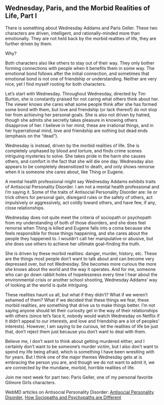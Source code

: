 ## Wednesday, Paris, and the Morbid Realities of Life, Part I

There is something about Wednesday Addams and Paris Geller. These two characters are driven, intelligent, and rationally-minded more than emotionally. They are not held back by the morbid realities of life, they are further driven by them.
	
Why?
	
Both characters also like others to stay out of their way. They only bother forming connections with people when it benefits them in some way. The emotional bond follows after the initial connection, and sometimes that emotional bond is not one of friendship or understanding. Neither are very nice, yet I find myself rooting for both characters.
	
Let’s start with Wednesday. Throughout Wednesday, directed by Tim Burton, she is constantly praised for not caring what others think about her. The viewer knows she cares what some people think after she has formed some bond with them, but love and friendship (or lack thereof) do not stop her from achieving her personal goals. She is also not driven by hatred, though she admits she secretly takes pleasure in knowing others disapprove of her. I believe in her mind, these are irrational things, and in her hyperrational mind, love and friendship are nothing but dead ends (emphasis on the “dead”). 
	
Wednesday is instead, driven by the morbid realities of life. She is completely unphased by blood and torture, and finds crime scenes intriguing mysteries to solve. She takes pride in the harm she causes others, and comfort in the fact that she will die one day. Wednesday also appears to be completely desensitized to death, and only shows remorse when it is someone she cares about, like Thing or Eugene.
	
A mental health professional might say Wednesday Addams exhibits traits of Antisocial Personality Disorder. I am not a mental health professional and I’m saying it. Some of the traits of Antisocial Personality Disorder are: lie or trick others for personal gain, disregard rules or the safety of others, act impulsively or aggressively, act coldly toward others, and have few, if any, close relationships.
	
Wednesday does not quite meet the criteria of sociopath or psychopath from my understanding of both of those disorders, and she does feel remorse when Thing is killed and Eugene falls into a coma because she feels responsible for those things happening, and she cares about the people they happened to. I wouldn’t call her manipulative or abusive, but she does use others to achieve her ultimate goal–finding the truth.
	
She is driven by these morbid realities: danger, murder, history, etc. These are the things most people don’t want to talk about and can become very depressed over, but not Wednesday. She becomes more curious the more she knows about the world and the way it operates. And for me, someone who can go down rabbit holes of hopelessness every time I hear about the environmental crisis or another school shooting, Wednesday Addams’ way of looking at the world is quite intriguing.
	
These realities haunt us all, but what if they didn’t? What if we weren’t ashamed of them? What if we decided that these things we fear, these morbid realities, are something that drive us to make things better. I’m not saying anyone should let their curiosity get in the way of their relationships with others (since let’s face it, nobody would watch Wednesday on Netflix if it didn’t appeal to our interests, and love and friendship are a lot of peoples’ interests). However, I am saying to be curious, let the realities of life be just that, don’t reject them just because you don’t want to deal with them. 

Believe me, I don’t want to think about getting murdered either, and I certainly don’t want to be someone’s murder victim, but I also don’t want to spend my life being afraid, which is something I have been wrestling with for years. But I think one of the major themes Wednesday gets at is embracing the person you are, and though we do not want to admit it, we are connected by the mundane, morbid, horrible realities of life.

Join me next week for part two: Paris Geller, one of my personal favorite Gilmore Girls characters.

WebMD articles on Antisocial Personality Disorder: [Antisocial Personality Disorder](https://www.webmd.com/mental-health/antisocial-personality-disorder-overview), [How Sociopaths and Psychopaths are Different](https://www.webmd.com/mental-health/psychopath-sociopath-differences#1)
